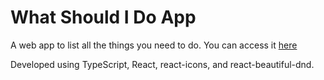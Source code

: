 # What Should I Do App

A web app to list all the things you need to do. You can access it [here](https://what-should-i-do-app.vercel.app/)

Developed using TypeScript, React, react-icons, and react-beautiful-dnd.

